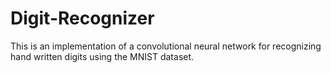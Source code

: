 # Digit-Recognizer
This is an implementation of a convolutional neural network for recognizing hand written digits using the MNIST dataset.
